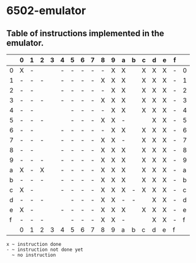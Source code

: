 # 6502-emulator
## Table of instructions implemented in the emulator.

|   | 0 | 1 | 2 | 3 | 4 | 5 | 6 | 7 | 8 | 9 | a | b | c | d | e | f |   |
|---|---|---|---|---|---|---|---|---|---|---|---|---|---|---|---|---|---|
| 0 | X | - |   |   | - | - | - | - | - | X | X |   | X | X | X | - | 0 |
| 1 | - | - | - |   | - | - | - | - | X | X | X |   | X | X | X | - | 1 |
| 2 | - | - |   |   | - | - | - | - | - | X | X |   | X | X | X | - | 2 |
| 3 | - | - | - |   | - | - | - | - | X | X | X |   | X | X | X | - | 3 |
| 4 | - | - |   |   |   | - | - | - | - | X | X |   | X | X | X | - | 4 |
| 5 | - | - | - |   |   | - | - | - | X | X | - |   |   | X | X | - | 5 |
| 6 | - | - |   |   | - | - | - | - | - | X | X |   | X | X | X | - | 6 |
| 7 | - | - | - |   | - | - | - | - | X | X | - |   | X | X | X | - | 7 |
| 8 | - | - |   |   | - | - | - | - | X | X | X |   | X | X | X | - | 8 |
| 9 | - | - | - |   | - | - | - | - | X | X | X |   | X | X | X | - | 9 |
| a | X | - | X |   | - | - | - | - | X | X | X |   | X | X | X | - | a |
| b | - | - | - |   | - | - | - | - | X | X | X |   | X | X | X | - | b |
| c | X | - |   |   | - | - | - | - | X | X | X | - | X | X | X | - | c |
| d | - | - | - |   |   | - | - | - | X | X | - | - |   | X | X | - | d |
| e | X | - |   |   | - | - | - | - | X | X | X |   | X | X | X | - | e |
| f | - | - | - |   |   | - | - | - | X | X | - |   |   | X | X | - | f |
|   | 0 | 1 | 2 | 3 | 4 | 5 | 6 | 7 | 8 | 9 | a | b | c | d | e | f |   |

`x ~ instruction done`  
`- ~ instruction not done yet`  
`  ~ no instruction`





















